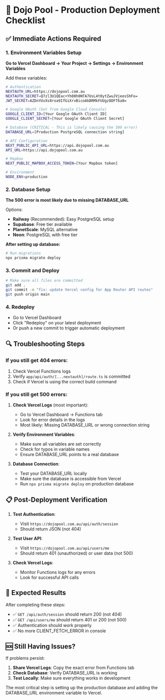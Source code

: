 # 🚀 Dojo Pool - Production Deployment Checklist

## ✅ Immediate Actions Required

### 1. Environment Variables Setup

**Go to Vercel Dashboard → Your Project → Settings → Environment Variables**

Add these variables:

```bash
# Authentication
NEXTAUTH_URL=https://dojopool.com.au
NEXTAUTH_SECRET=Q7zl3U1QEac+Yh80h0NTA7UsL4t0ytZwuJVjeesShFo=
JWT_SECRET=AZDnYUvXs8roa9IfGiXrvBicoAkBRMkFUUgz8DFT6a8=

# Google OAuth (Get from Google Cloud Console)
GOOGLE_CLIENT_ID=[Your Google OAuth Client ID]
GOOGLE_CLIENT_SECRET=[Your Google OAuth Client Secret]

# Database (CRITICAL - This is likely causing the 500 error)
DATABASE_URL=[Production PostgreSQL connection string]

# API Configuration
NEXT_PUBLIC_API_URL=https://api.dojopool.com.au
API_URL=https://api.dojopool.com.au

# Mapbox
NEXT_PUBLIC_MAPBOX_ACCESS_TOKEN=[Your Mapbox token]

# Environment
NODE_ENV=production
```

### 2. Database Setup

**The 500 error is most likely due to missing DATABASE_URL**

Options:

- **Railway** (Recommended): Easy PostgreSQL setup
- **Supabase**: Free tier available
- **PlanetScale**: MySQL alternative
- **Neon**: PostgreSQL with free tier

**After setting up database:**

```bash
# Run migrations
npx prisma migrate deploy
```

### 3. Commit and Deploy

```bash
# Make sure all files are committed
git add .
git commit -m "fix: update Vercel config for App Router API routes"
git push origin main
```

### 4. Redeploy

- Go to Vercel Dashboard
- Click "Redeploy" on your latest deployment
- Or push a new commit to trigger automatic deployment

## 🔍 Troubleshooting Steps

### If you still get 404 errors:

1. Check Vercel Functions logs
2. Verify `app/api/auth/[...nextauth]/route.ts` is committed
3. Check if Vercel is using the correct build command

### If you still get 500 errors:

1. **Check Vercel Logs** (most important):
   - Go to Vercel Dashboard → Functions tab
   - Look for error details in the logs
   - Most likely: Missing DATABASE_URL or wrong connection string

2. **Verify Environment Variables**:
   - Make sure all variables are set correctly
   - Check for typos in variable names
   - Ensure DATABASE_URL points to a real database

3. **Database Connection**:
   - Test your DATABASE_URL locally
   - Make sure the database is accessible from Vercel
   - Run `npx prisma migrate deploy` on production database

## 📋 Post-Deployment Verification

1. **Test Authentication**:
   - Visit `https://dojopool.com.au/api/auth/session`
   - Should return JSON (not 404)

2. **Test User API**:
   - Visit `https://dojopool.com.au/api/users/me`
   - Should return 401 (unauthorized) or user data (not 500)

3. **Check Vercel Logs**:
   - Monitor Functions logs for any errors
   - Look for successful API calls

## 🎯 Expected Results

After completing these steps:

- ✅ `GET /api/auth/session` should return 200 (not 404)
- ✅ `GET /api/users/me` should return 401 or 200 (not 500)
- ✅ Authentication should work properly
- ✅ No more CLIENT_FETCH_ERROR in console

## 🆘 Still Having Issues?

If problems persist:

1. **Share Vercel Logs**: Copy the exact error from Functions tab
2. **Check Database**: Verify DATABASE_URL is working
3. **Test Locally**: Make sure everything works in development

The most critical step is setting up the production database and adding the DATABASE_URL environment variable to Vercel.
